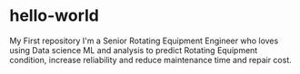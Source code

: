 # hello-world
My First repository
I'm a Senior Rotating Equipment Engineer who loves using Data science ML and analysis to predict Rotating Equipment condition, increase reliability and reduce maintenance time and repair cost.
